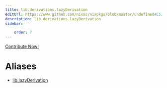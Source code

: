 ```yaml
---
title: lib.derivations.lazyDerivation
editUrl: https://www.github.com/nixos/nixpkgs/blob/master/undefined#L53C5
description: lib.derivations.lazyDerivation
sidebar:

    order: 7
---
```


<a href="https://www.github.com/nixos/nixpkgs/blob/master/undefined#L53C5">Contribute Now!</a>


# Aliases

- [lib.lazyDerivation](/nix-doc-comments/reference/lib/lib-lazyderivation)


